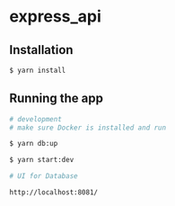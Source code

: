 # express_api

## Installation

```bash
$ yarn install
```

## Running the app

```bash
# development
# make sure Docker is installed and run

$ yarn db:up

$ yarn start:dev

```

```bash
# UI for Database 

http://localhost:8081/
```
